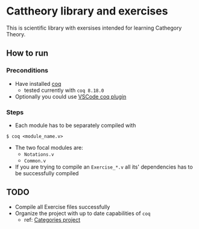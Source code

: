 # Cattheory library and exercises

This is scientific library with exersises intended for learning Cathegory Theory.

## How to run

### Preconditions

* Have installed [coq](https://coq.inria.fr/download)
  * tested currently with `coq 8.18.0`
* Optionally you could use [VSCode coq plugin](https://github.com/coq-community/vscoq)

### Steps

* Each module has to be separately compiled with
```
$ coq <module_name.v>
```
* The two focal modules are:
  * `Notations.v`
  * `Common.v`
* If you are trying to compile an `Exercise_*.v` all its' dependencies has to be successfully compiled

## TODO
* Compile all Exercise files successfully
* Organize the project with up to date capabilities of `coq`
  * ref: [Categories project](https://github.com/amintimany/Categories)
